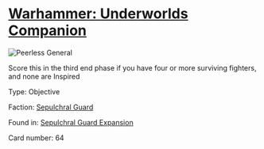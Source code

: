 # [Warhammer: Underworlds Companion](https://guidokessels.github.io/wh-underworlds)

  

![Peerless General](https://warhammerunderworlds.com/wp-content/uploads/sites/6/2017/12/064_ENG-Peerless-General.png)

Score this in the third end phase if you have four or more surviving fighters, and none are Inspired

Type: Objective

Faction: [Sepulchral Guard](https://guidokessels.github.io/wh-underworlds/factions/sepulchral-guard)

Found in: [Sepulchral Guard Expansion](https://guidokessels.github.io/wh-underworlds/locations/sepulchral-guard-expansion)

Card number: 64
